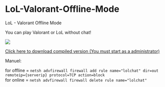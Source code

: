 # LoL-Valorant-Offline-Mode
LoL - Valorant Offline Mode

You can play Valorant or LoL without chat!

[![](https://cdn.discordapp.com/attachments/452001720055234581/912693098201632798/ss.png)](https://cdn.discordapp.com/attachments/452001720055234581/912693098201632798/ss.png)

[Click here to download compiled version (You must start as a administrator)](https://github.com/Dekares/LoL-Valorant-Offline-Mode/releases/tag/compiled "Click here to download compiled version (You must start as a administrator)")

Manuel:

for offline = `netsh advfirewall firewall add rule name="lolchat" dir=out remoteip={serverip} protocol=TCP action=block`         
for online = `netsh advfirewall firewall delete rule name="lolchat"`
